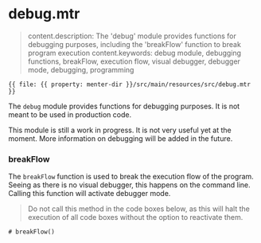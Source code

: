 # debug.mtr

> content.description: The 'debug' module provides functions for debugging purposes, including the 'breakFlow' function to break program execution
> content.keywords: debug module, debugging functions, breakFlow, execution flow, visual debugger, debugger mode, debugging, programming

```static
{{ file: {{ property: menter-dir }}/src/main/resources/src/debug.mtr }}
```

The `debug` module provides functions for debugging purposes. It is not meant to be used in production code.

This module is still a work in progress. It is not very useful yet at the moment. More information on debugging will be
added in the future.

### breakFlow

The `breakFlow` function is used to break the execution flow of the program. Seeing as there is no visual debugger, this
happens on the command line. Calling this function will activate debugger mode.

> Do not call this method in the code boxes below, as this will halt the execution of all code boxes without the option
> to reactivate them.

```
# breakFlow()
```